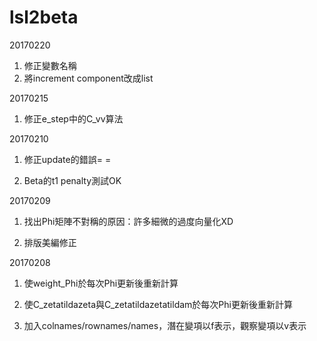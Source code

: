 # lsl2beta

20170220</p>
1. 修正變數名稱
2. 將increment component改成list

20170215</p>
1. 修正e_step中的C_vv算法</p>

20170210</p>
1. 修正update的錯誤= =</p>
2. Beta的t1 penalty測試OK</p>

20170209</p>
1. 找出Phi矩陣不對稱的原因：許多細微的過度向量化XD</p>
2. 排版美編修正</p>

20170208</p>
1. 使weight_Phi於每次Phi更新後重新計算</p>
2. 使C_zetatildazeta與C_zetatildazetatildam於每次Phi更新後重新計算</p>
3. 加入colnames/rownames/names，潛在變項以f表示，觀察變項以v表示</p>
